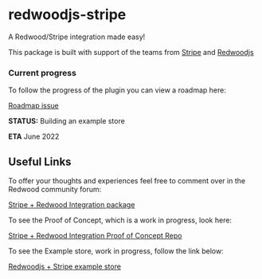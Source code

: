 # redwoodjs-stripe

A Redwood/Stripe integration made easy!

This package is built with support of the teams from [Stripe](https://stripe.com/) and [Redwoodjs](https://redwoodjs.com/)

### Current progress
 
 To follow the progress of the plugin you can view a roadmap here:

 [Roadmap issue](https://github.com/chrisvdm/redwoodjs-stripe/issues/1)

**STATUS:** Building an example store

**ETA** June 2022

## Useful Links

To offer your thoughts and experiences feel free to comment over in the Redwood community forum:
 
 [Stripe + Redwood Integration package](https://community.redwoodjs.com/t/stripe-redwood-integration-package/2226)
 
 To see the Proof of Concept, which is a work in progress, look here:
 
 [Stripe + Redwood Integration Proof of Concept Repo](https://github.com/redwoodjs/payments)
 
 To see the Example store, work in progress, follow the link below:
 
 [Redwoodjs + Stripe example store](https://github.com/redwoodjs/example-store)


